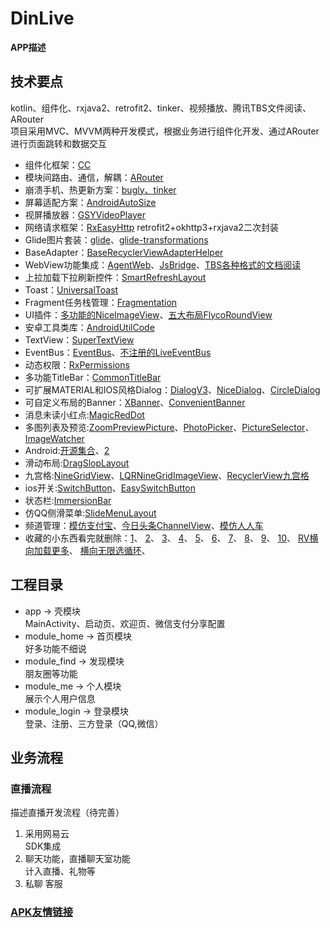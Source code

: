 # DinLive
**APP描述**
## 技术要点  
kotlin、组件化、rxjava2、retrofit2、tinker、视频播放、腾讯TBS文件阅读、ARouter  
项目采用MVC、MVVM两种开发模式，根据业务进行组件化开发、通过ARouter进行页面跳转和数据交互  

- 组件化框架：[CC](https://qibilly.com/CC-website)
- 模块间路由、通信，解耦：[ARouter](https://github.com/alibaba/ARouter/blob/master/README_CN.md)
- 崩溃手机、热更新方案：[bugly、tinker](https://bugly.qq.com/docs/)
- 屏幕适配方案：[AndroidAutoSize](https://github.com/JessYanCoding/AndroidAutoSize/blob/master/README-zh.md)
- 视屏播放器：[GSYVideoPlayer](https://github.com/CarGuo/GSYVideoPlayer)
- 网络请求框架：[RxEasyHttp](https://github.com/zhou-you/RxEasyHttp) retrofit2+okhttp3+rxjava2二次封装
- Glide图片套装：[glide](https://github.com/bumptech/glide)、[glide-transformations](https://github.com/wasabeef/glide-transformations)
- BaseAdapter：[BaseRecyclerViewAdapterHelper](https://github.com/CymChad/BaseRecyclerViewAdapterHelper)
- WebView功能集成：[AgentWeb](https://github.com/Justson/AgentWeb)、[JsBridge](https://github.com/lzyzsd/JsBridge)、[TBS各种格式的文档阅读](https://x5.tencent.com)
- 上拉加载下拉刷新控件：[SmartRefreshLayout](https://github.com/scwang90/SmartRefreshLayout)
- Toast：[UniversalToast](https://github.com/bboylin/UniversalToast)
- Fragment任务栈管理：[Fragmentation](https://github.com/YoKeyword/Fragmentation/tree/master)
- UI插件：[多功能的NiceImageView](https://github.com/SheHuan/NiceImageView)、[五大布局FlycoRoundView](https://github.com/H07000223/FlycoRoundView)
- 安卓工具类库：[AndroidUtilCode](https://github.com/Blankj/AndroidUtilCode)
- TextView：[SuperTextView](https://github.com/chenBingX/SuperTextView)
- EventBus：[EventBus](https://github.com/greenrobot/EventBus)、[不注册的LiveEventBus](https://github.com/JeremyLiao/LiveEventBus)
- 动态权限：[RxPermissions](https://github.com/tbruyelle/RxPermissions)
- 多功能TitleBar：[CommonTitleBar](https://github.com/wuhenzhizao/android-titlebar)
- 可扩展MATERIAL和IOS风格Dialog：[DialogV3](https://github.com/kongzue/DialogV3)、[NiceDialog](https://github.com/SheHuan/NiceDialog)、[CircleDialog](https://github.com/mylhyl/Android-CircleDialog)
- 可自定义布局的Banner：[XBanner](https://github.com/xiaohaibin/XBanner)、[ConvenientBanner](https://github.com/saiwu-bigkoo/Android-ConvenientBanner)
- 消息未读小红点:[MagicRedDot](https://github.com/kanglongba/MagicRedDot)
- 多图列表及预览:[ZoomPreviewPicture](https://github.com/yangchaojiang/ZoomPreviewPicture)、[PhotoPicker](https://github.com/yudu233/PhotoPicker)、[PictureSelector](https://github.com/LuckSiege/PictureSelector)、[ImageWatcher](https://github.com/iielse/ImageWatcher)
- Android:[开源集合](https://hndeveloper.github.io/2017/github-android-ui.html#Spinner)、[2](https://blog.csdn.net/csdn576038874/article/details/81200674)
- 滑动布局:[DragSlopLayout](https://github.com/Rukey7/DragSlopLayout)
- 九宫格:[NineGridView](https://github.com/Vanish136/NineGridView)、[LQRNineGridImageView](https://github.com/GitLqr/LQRNineGridImageView)、[RecyclerView九宫格](https://blog.csdn.net/cjs1534717040/article/details/78459821)
- ios开关:[SwitchButton](https://github.com/zcweng/SwitchButton)、[EasySwitchButton](https://github.com/heshiweij/EasySwitchButton)
- 状态栏:[ImmersionBar](https://github.com/gyf-dev/ImmersionBar)
- 仿QQ侧滑菜单:[SlideMenuLayout](https://github.com/JingYeoh/SlideMenuLayout)
- 频道管理：[模仿支付宝](http://www.apkbus.com/thread-600249-1-1.html)、[今日头条ChannelView](https://github.com/chengzhicao/ChannelView)、[模仿人人车](http://www.apkbus.com/thread-600215-1-1.html)
- 收藏的小东西看完就删除：[1](http://www.apkbus.com/thread-578940-1-1.html)、
                      [2](http://www.apkbus.com/thread-569482-1-1.html)、
                      [3](http://www.apkbus.com/thread-309926-1-1.html)、
                      [4](http://www.apkbus.com/thread-268117-1-1.html)、
                      [5](http://www.apkbus.com/thread-271454-1-1.html)、
                      [6](http://www.apkbus.com/thread-306966-1-1.html)、
                      [7](http://www.apkbus.com/thread-272481-1-1.html)、
                      [8](http://www.apkbus.com/thread-271217-1-1.html)、
                      [9](http://www.apkbus.com/thread-266212-1-1.html)、
                      [10](https://github.com/bingoogolapple/BGAPhotoPicker-Android)、
                      [RV横向加载更多](https://blog.csdn.net/lanxuan1993/article/details/94559744)、
                      [横向无限选循环](http://www.apkbus.com/thread-464484-1-1.html)、
## 工程目录
- app -> 壳模块  
    MainActivity、启动页、欢迎页、微信支付分享配置 
- module_home -> 首页模块  
    好多功能不细说
- module_find -> 发现模块  
    朋友圈等功能
- module_me -> 个人模块  
    展示个人用户信息
- module_login -> 登录模块  
    登录、注册、三方登录（QQ,微信）
## 业务流程

### 直播流程  
描述直播开发流程（待完善）

1. 采用网易云      
    SDK集成
2. 聊天功能，直播聊天室功能  
    计入直播、礼物等
3. 私聊 
   客服
 ### [APK友情链接](https://www.pgyer.com/hOPa)
